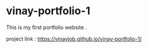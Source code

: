 # vinay-portfolio-1
This is my first portfolio website .

project link : https://vinayjob.github.io/vinay-portfolio-1/
